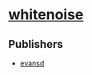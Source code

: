# [whitenoise](https://pypi.org/project/whitenoise)



## Publishers
- [evansd](https://pypi.org/user/evansd)

